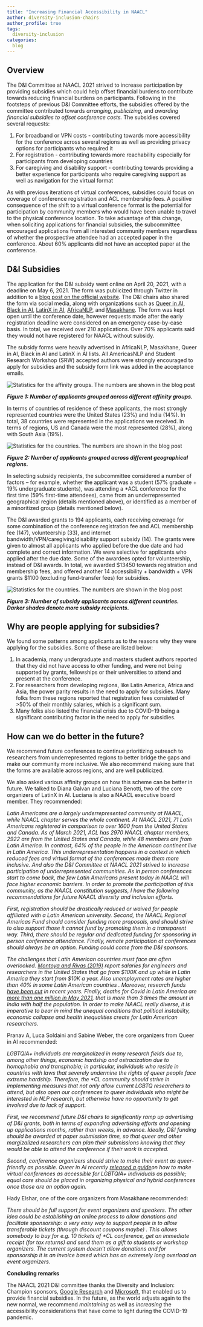 ```yaml
---
title: "Increasing Financial Accessibility in NAACL"
author: diversity-inclusion-chairs
author_profile: true
tags:
  diversity-inclusion
categories:
  blog
---
```


## Overview

The D&I Committee at NAACL 2021 strived to increase participation by providing subsidies which could help offset financial burdens to contribute towards reducing financial burdens on participants. Following in the footsteps of previous D&I Committee efforts, the subsidies offered by the committee contributed towards _arranging_, _publicizing_, and _awarding financial subsidies to offset conference costs._ The subsidies covered several requests:

1. For broadband or VPN costs - contributing towards more accessibility for the conference across several regions as well as providing privacy options for participants who required it
2. For registration - contributing towards more reachability especially for participants from developing countries
3. For caregiving and disability support - contributing towards providing a better experience for participants who require caregiving support as well as navigation for the virtual format

As with previous iterations of virtual conferences, subsidies could focus on coverage of conference registration and ACL membership fees. A positive consequence of the shift to a virtual conference format is the potential for participation by community members who would have been unable to travel to the physical conference location. To take advantage of this change, when soliciting applications for financial subsidies, the subcommittee encouraged applications from all interested community members regardless of whether the prospective attendee had an accepted paper in the conference. About 60% applicants did not have an accepted paper at the conference.

## D&I Subsidies

The application for the D&I subsidy went online on April 20, 2021, with a deadline on May 6, 2021. The form was publicized through Twitter in addition to a [blog post on the official website](https://2021.naacl.org/blog/call-for-d-i-subsidies/). The D&I chairs also shared the form via social media, along with organizations such as [Queer in AI](https://sites.google.com/view/queer-in-ai/), [Black in AI](https://blackinai.github.io/), [LatinX in AI](https://www.latinxinai.org/), [AfricaNLP](https://africanlp-workshop.github.io/), and [Masakhane](https://www.masakhane.io). The form was kept open until the conference date, however requests made after the early registration deadline were considered on an emergency case-by-case basis. In total, we received over 210 applications. Over 70% applicants said they would not have registered for NAACL without subsidy.

The subsidy forms were heavily advertised in AfricaNLP, Masakhane, Queer in AI, Black in AI and LatinX in AI lists. All AmericasNLP and Student Research Workshop (SRW) accepted authors were strongly encouraged to apply for subsidies and the subsidy form link was added in the acceptance emails.

![Statistics for the affinity groups. The numbers are shown in the blog post](/assets/images/subsidy-blog/affinity_stats.png)

***Figure 1: Number of applicants grouped across different affinity groups.***

In terms of countries of residence of these applicants, the most strongly represented countries were the United States (23%) and India (14%). In total, 38 countries were represented in the applications we received. In terms of regions, US and Canada were the most represented (28%), along with South Asia (19%). 

![Statistics for the countries. The numbers are shown in the blog post](/assets/images/subsidy-blog/country_stats.png)

***Figure 2: Number of applicants grouped across different geographical regions.***

In selecting subsidy recipients, the subcommittee considered a number of factors – for example, whether the applicant was a student (57% graduate + 19% undergraduate students), was attending a *ACL conference for the first time (59% first-time attendees), came from an underrepresented geographical region (details mentioned above), or identified as a member of a minoritized group (details mentioned below).

The D&I awarded grants to 194 applicants, each receiving coverage for some combination of the conference registration fee and ACL membership fee (147), volunteership (33), and internet bandwidth/VPN/caregiving/disability support subsidy (14). The grants were given to almost all applicants who applied before the due date and had complete and correct information. We were selective for applicants who applied after the due date. Some of the awardees opted for volunteership, instead of D&I awards. In total, we awarded $13450 towards registration and membership fees, and offered another 14 accessibility + bandwidth + VPN grants $1100 (excluding fund-transfer fees) for subsidies.

![Statistics for the countries. The numbers are shown in the blog post](/assets/images/subsidy-blog/map_stats.png)

***Figure 3: Number of subsidy applicants across different countries. Darker shades denote more subsidy recipients.***

## Why are people applying for subsidies?

We found some patterns among applicants as to the reasons why they were applying for the subsidies. Some of these are listed below:



1. In academia, many undergraduate and masters student authors reported that they did not have access to other funding, and were not being supported by grants, fellowships or their universities to attend and present at the conference.
2. For researchers from developing regions, like Latin America, Africa and Asia, the power parity results in the need to apply for subsidies. Many folks from these regions reported that registration fees consisted of >50% of their monthly salaries, which is a significant sum.
3. Many folks also listed the financial crisis due to COVID-19 being a significant contributing factor in the need to apply for subsidies.

## How can we do better in the future?

We recommend future conferences to continue prioritizing outreach to researchers from underrepresented regions to better bridge the gaps and make our community more inclusive. We also recommend making sure that the forms are available across regions, and are well publicized.

We also asked various affinity groups on how this scheme can be better in future. We talked to Diana Galvan and Luciana Benotti, two of the core organizers of LatinX in AI. Luciana is also a NAACL executive board member. They recommended:

_Latin Americans are a largely underrepresented community at NAACL, while NAACL chapter serves the whole continent. At NAACL 2021, 71 Latin Americans registered in comparison to over 1600 from the United States and Canada. As of March 2021, ACL has 2970 NAACL chapter members, 2922 are from the United States and Canada, while 48 members are from Latin America.  In contrast, 64% of the people in the American continent live in Latin America. This underrepresentation happens in a context in which reduced fees and virtual format of the conferences made them more inclusive. And also the D&I Committee at NAACL 2021 strived to increase participation of underrepresented communities. As in person conferences start to come back, the few Latin Americans present today in NAACL will face higher economic barriers. In order to promote the participation of this community, as the NAACL constitution suggests, I have the following recommendations for future NAACL diversity and inclusion efforts._

_First, registration should be drastically reduced or waived for people affiliated with a Latin American university. Second, the NAACL Regional Americas Fund should consider funding more proposals, and should strive to also support those it cannot fund by promoting them in a transparent way. Third, there should be regular and dedicated funding for sponsoring in person conference attendance. Finally, remote participation at conferences should always be an option. Funding could come from the D&I sponsors._

_The challenges that Latin American countries must face are often overlooked. [Montoya and Rivas (2019)](https://ieeexplore.ieee.org/document/8937869) report salaries for engineers and researchers in the United States that go from $100K and up while in Latin America they start from $10K a year. Also unemployment rates are higher than 40% in some Latin American countries . Moreover, research funds [have been cut](https://www.elsoldemexico.com.mx/mexico/sociedad/recortaran-mas-dinero-a-ciencia-y-tecnologia-amlo-recorte-recursos-conacyt-afectaciones-cientificos-investigaciones-4t-cuarta-transformacion-5876973.html) in recent years. Finally, deaths for Covid in Latin America are [more than one million in May 2021](https://www.washingtonpost.com/world/2021/05/25/latin-america-covid-deaths/), that is more than 3 times the amount in India with half the population. In order to make NAACL really diverse, it is imperative to bear in mind the unequal conditions that political instability, economic collapse and health inequalities create for Latin American researchers._

Pranav A, Luca Soldaini and Sabine Weber, the core organizers from Queer in AI recommended:

_LGBTQIA+ individuals are marginalized in many research fields due to, among other things, economic hardship and ostracization due to homophobia and transphobia; in particular, individuals who reside in countries with laws that severely undermine the rights of queer people face extreme hardship. Therefore, the *CL community should strive in implementing measures that not only allow current LGBTQ researchers to attend, but also open our conferences to queer individuals who might be interested in NLP research, but otherwise have no opportunity to get involved due to lack of support._

_First, we recommend future D&I chairs to significantly ramp up advertising of D&I grants, both in terms of expanding advertising efforts and opening up applications months, rather than weeks, in advance. Ideally, D&I funding should be awarded at paper submission time, so that queer and other margizalized researchers can plan their submissions knowing that they would be able to attend the conference if their work is accepted._

_Second, conference organizers should strive to make their event as queer-friendly as possible. Queer in AI recently [released a guide](https://sites.google.com/view/queer-in-ai/diversity-guide?authuser=0)on how to make virtual conferences as accessible for LGBTQIA+ individuals as possible; equal care should be placed in organizing physical and hybrid conferences once those are an option again._

Hady Elshar, one of the core organizers from Masakhane recommended:

_There should be full support for event organizers and speakers. The other idea could be establishing an online process to allow donations and facilitate sponsorship: a very easy way to support people is to allow transferable tickets (through discount coupons maybe) . This allows somebody to buy for e.g. 10 tickets of *CL conference, get an immediate receipt (for tax returns) and send them as a gift to students or workshop organizers. The current system doesn't allow donations and for sponsorship it is an invoice based which has an extremely long overload on event organizers._

**Concluding remarks**

The NAACL 2021 D&I committee thanks the Diversity and Inclusion: Champion sponsors, [Google Research](https://research.google) and [Microsoft](https://www.microsoft.com/en-us/), that enabled us to provide financial subsidies. In the future, as the world adjusts again to the new normal, we recommend _maintaining_ as well as _increasing_ the accessibility considerations that have come to light during the COVID-19 pandemic. 
